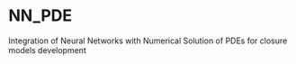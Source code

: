 # NN_PDE
Integration of Neural Networks with Numerical Solution of PDEs for closure models development
